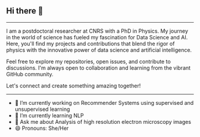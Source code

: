 ## Hi there 👋
_____________________________________________________________________________________________________________________________________________________________________
I am a postdoctoral researcher at CNRS with a PhD in Physics. My journey in the world of science has fueled my fascination for Data Science and AI. Here, you'll find my projects and contributions that blend the rigor of physics with the innovative power of data science and artificial intelligence.

Feel free to explore my repositories, open issues, and contribute to discussions. I'm always open to collaboration and learning from the vibrant GitHub community.

Let's connect and create something amazing together!

___________________________________________________________________________________________________________________________________________________________________



- 🔭 I’m currently working on Recommender Systems using supervised and unsupervised learning
- 🌱 I’m currently learning NLP
- 💬 Ask me about Analysis of high resolution electron microscopy images
- 😄 Pronouns: She/Her

<!--
**Sruthimohan05/Sruthimohan05** is a ✨ _special_ ✨ repository because its `README.md` (this file) appears on your GitHub profile.

Here are some ideas to get you started:

- 🔭 I’m currently working on ...
- 🌱 I’m currently learning ...
- 👯 I’m looking to collaborate on ...
- 🤔 I’m looking for help with ...
- 💬 Ask me about ...
- 📫 How to reach me: ...
- 😄 Pronouns: ...
- ⚡ Fun fact: ...
-->
